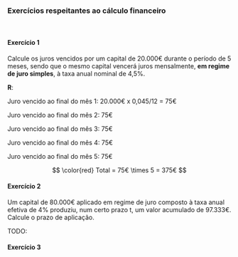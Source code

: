 ### Exercícios respeitantes ao cálculo financeiro

&nbsp;

#### Exercício 1

Calcule os juros vencidos por um capital de 20.000€ durante o período de 5 meses, sendo que o mesmo capital vencerá juros mensalmente, __em regime de juro simples__, à taxa anual nominal de 4,5%.

__R__:

Juro vencido ao final do mês 1: 20.000€ x 0,045/12 = 75€

Juro vencido ao final do mês 2: 75€

Juro vencido ao final do mês 3: 75€

Juro vencido ao final do mês 4: 75€

Juro vencido ao final do mês 5: 75€

$$ \color{red} Total = 75€ \times 5 = 375€ $$



#### Exercício 2

Um capital de 80.000€ aplicado em regime de juro composto à taxa anual efetiva de 4% produziu, num certo prazo t, um valor acumulado de 97.333€. Calcule o prazo de aplicação.

TODO:

#### Exercício 3

